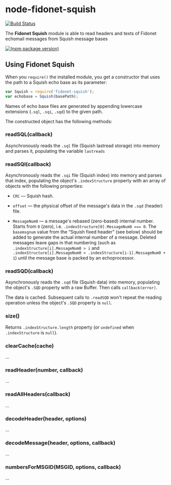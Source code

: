 node-fidonet-squish
===================

[![Build Status](https://travis-ci.org/askovpen/node-fidonet-squish.svg?branch=master)](https://travis-ci.org/askovpen/node-fidonet-squish)

The **Fidonet Squish** module is able to read headers and texts of Fidonet echomail messages from Squish message bases

[![(npm package version)](https://nodei.co/npm/fidonet-squish.png?downloads=true)](https://npmjs.org/package/fidonet-squish)

## Using Fidonet Squish

When you `require()` the installed module, you get a constructor that uses the path to a Squish echo base as its parameter:

```js
var Squish = require('fidonet-squish');
var echobase = Squish(basePath);
```

Names of echo base files are generated by appending lowercase extensions (`.sql`, `.sqi`, `.sqd`) to the given path.

The constructed object has the following methods:

### readSQL(callback)

Asynchronously reads the `.sql` file (Squish lastread storage) into memory and parses it, populating the variable `lastreads`

### readSQI(callback)

Asynchronously reads the `.sqi` file (Squish index) into memory and parses that index, populating the object's `.indexStructure` property with an array of objects with the following properties:

* `CRC` — Squish hash.

* `offset` — the physical offset of the message's data in the `.sqd` (header) file.

* `MessageNum0` — a message's rebased (zero-based) internal number. Starts from `0` (zero), i.e. `.indexStructure[0].MessageNum0 === 0`. The `basemsgnum` value from the “Squish fixed header” (see below) should be added to generate the actual internal number of a message. Deleted messages leave gaps in that numbering (such as `.indexStructure[i].MessageNum0 > i` and `.indexStructure[i].MessageNum0 > .indexStructure[i-1].MessageNum0 + 1`) until the message base is packed by an echoprocessor.


### readSQD(callback)

Asynchronously reads the `.sqd` file (Squish data) into memory, populating the object's `.SQD` property with a raw Buffer. Then calls `callback(error)`.

The data is cached. Subsequent calls to `.readSQD` won't repeat the reading operation unless the object's `.SQD` property is `null`.

### size()

Returns `.indexStructure.length` property (or `undefined` when `.indexStructure` is `null`).

### clearCache(cache)

...

### readHeader(number, callback)

...

### readAllHeaders(callback)

...

### decodeHeader(header, options)

...

### decodeMessage(header, options, callback)

...

### numbersForMSGID(MSGID, options, callback)

...


